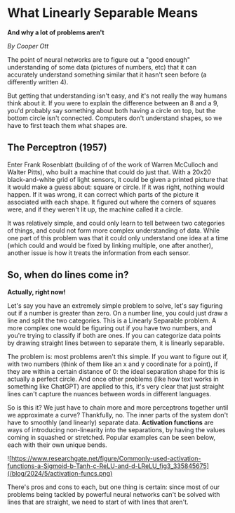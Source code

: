 # What Linearly Separable Means
**And why a lot of problems aren't**

*By Cooper Ott*

The point of neural networks are to figure out a "good enough" understanding of some data (pictures of numbers, etc) that it can accurately understand something similar that it hasn't seen before (a differently written 4).

But getting that understanding isn't easy, and it's not really the way humans think about it. If you were to explain the difference between an 8 and a 9, you'd probably say something about both having a circle on top, but the bottom circle isn't connected. Computers don't understand shapes, so we have to first teach them what shapes are.

## The Perceptron (1957)

Enter Frank Rosenblatt (building of of the work of Warren McCulloch and Walter Pitts), who built a machine that could do just that. With a 20x20 black-and-white grid of light sensors, it could be given a printed picture that it would make a guess about: square or circle. If it was right, nothing would happen. If it was wrong, it can correct which parts of the picture it associated with each shape. It figured out where the corners of squares were, and if they weren't lit up, the machine called it a circle.

It was relatively simple, and could only learn to tell between two categories of things, and could not form more complex understanding of data. While one part of this problem was that it could only understand one idea at a time (which could and would be fixed by linking multiple, one after another), another issue is how it treats the information from each sensor.

## So, when do lines come in?
**Actually, right now!**

Let's say you have an extremely simple problem to solve, let's say figuring out if a number is greater than zero. On a number line, you could just draw a line and split the two categories. This is a Linearly Separable problem. A more complex one would be figuring out if you have two numbers, and you're trying to classify if both are ones. If you can categorize data points by drawing straight lines between to separate them, it is linearly separable.

The problem is: most problems aren't this simple. If you want to figure out if, with two numbers (think of them like an x and y coordinate for a point), if they are within a certain distance of 0: the ideal separation shape for this is actually a perfect circle. And once other problems (like how text works in something like ChatGPT) are applied to this, it's very clear that just straight lines can't capture the nuances between words in different languages.

So is this it? We just have to chain more and more perceptrons together until we approximate a curve? Thankfully, no. The inner parts of the system don't have to smoothly (and linearly) separate data. **Activation functions** are ways of introducing non-linearity into the separations, by having the values coming in squashed or stretched. Popular examples can be seen below, each with their own unique bends.

![https://www.researchgate.net/figure/Commonly-used-activation-functions-a-Sigmoid-b-Tanh-c-ReLU-and-d-LReLU_fig3_335845675](/blog/2024/5/activation-funcs.png)

There's pros and cons to each, but one thing is certain: since most of our problems being tackled by powerful neural networks can't be solved with lines that are straight, we need to start of with lines that aren't.